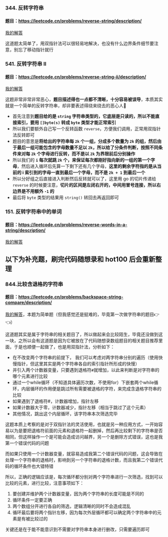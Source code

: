 ### 344. 反转字符串
#### 题目：https://leetcode.cn/problems/reverse-string/description/

[我的解答](https://github.com/EthanQC/my-learning-record/blob/main/data-structure-and-algorithm/problems-record/string/344-reverse-string.md)

这道题太简单了，用双指针法可以很轻易地解决，也没有什么边界条件细节要注意，别忘了移动指针就行

### 541. 反转字符串 II
#### 题目：https://leetcode.cn/problems/reverse-string-ii/description/

[我的解答](https://github.com/EthanQC/my-learning-record/blob/main/data-structure-and-algorithm/problems-record/string/541-reverse-string-ii.md)

这题非常非常非常恶心，**题目描述得也一点都不清晰，十分容易被误导**，本质其实就是一个简单的反转字符串，却非要表述得绕来绕去的恶心人🤯

* 首先注意到**题目给的是 `string` 字符串类型的，它底层是只读的，所以不能直接索引，要用 `[]byte(s)` 转成 `byte` 类型才能正常索引**
* 所以我们要额外自己写一个反转函数 `reverse`，方便我们调用，正常用双指针法反转即可
* 题目的意思是**将给出的字符串每 `2k` 个一组，分成多个数量为 `2k` 的组，然后由于最后一组可能包含的字母数量不足以 `2k`，所以给了分条件判断，按照不同条件来对每 `2k` 个字母进行反转，而不是以 `2k` 为界限前后分别操作**
* 所以我们的 **`i` 每次就跳 `2k` 个，来保证每次都刚好指向新的一组的第一个字母**，然后进入循环后先算一下剩下还有几个字母，**这里的剩余字符指的是从当前的 i 索引到的字母一直到最后一个字母，而不是 `2k + 1` 到最后一个**
* 所以分好组之后直接进入判断然后反转就可以了，这里用 go 的切片传递给 `reverse` 的时候要注意，**切片的区间是左闭右开的，中间用冒号连接，所以右边界是不用额外 `-1` 的**
* 最后将 `byte` 类型的结果用 `string()` 转回去再返回即可

### 151. 反转字符串中的单词
#### 题目：https://leetcode.cn/problems/reverse-words-in-a-string/description/

[我的解答](https://github.com/EthanQC/my-learning-record/blob/main/data-structure-and-algorithm/problems-record/string/151-reverse-words-in-a-string.md)







## 以下为补充题，刷完代码随想录和 hot100 后会重新整理
### 844.比较含退格的字符串
#### 题目：https://leetcode.cn/problems/backspace-string-compare/description/

[我的解答](https://github.com/EthanQC/my-learning-record/blob/main/leetcode/844-compare-strings-having-backspace.md)，本题为简单题（但我感觉还是挺难的，毕竟第一次做字符串的题目👉👈）

这道题其实是属于字符串的相关题目了，所以做起来会比较陌生，毕竟还没做到这一块，之所以会有这道题是因为它被放在了代码随想录数组题目的相关题目推荐里面，于是也顺便一起做了，也是用双指针法，分析如下：
- 在不改变两个字符串的前提下， 我们可以考虑对两字符串分别的遍历（使用快慢指针，但这里其实是两个字符串各自的索引指针所形成的快慢）
- 并引入两个计数器变量，只要遇到退格符`#`就增加，以此来判断是对字符串的哪个元素进行比较
- 通过一个while循环（不知道具体遍历次数，不使用for）下嵌套两个while循环，内层循环的作用便是跳过所有需要被退格的字符，来完成含退格字符串的比较
- 如果遇到了退格符#，计数器增加，指针左移
- 如果计数器大于零，计数器减少，指针左移（相当于跳过了这个元素）
- 其他情况，跳出这个内层循环，该字符串本次筛选完毕

这题本质上考察的是对于双指针法的灵活使用，也就是另一种应用方式，一开始容易以为是要把退格符前面的元素和退格符一起删掉，然后再比较剩下的字符串是否相同，但这样操作一个是可能会造成访问越界，另一个是删除方式错误，这也是我第一个错误代码的问题

而如果只使用一个计数器变量，就容易造成我第二个错误代码的问题，这会导致在处理一个字符串的退格时，影响到另一个字符串的退格计数，而且我第二个错误代码的循环条件也大错特错

所以，正确的逻辑应该是，每次循环都分别对两个字符串进行一次筛选，找到可以比较的元素，进行比较，注意事项如下：

1. 要创建并维护两个计数器变量，因为两个字符串的长度可能是不同的
2. 循环条件一定要正确
3. 两个数组分开进行各自的筛选，逻辑清晰的同时不会造成混乱
4. 循环最后要将两个指针左移，因为每次外层循环都可以确定两个字符串中的元素是有被比较过的

关键还是在于能不能意识到不需要对字符串本身进行删改，只需要遍历即可